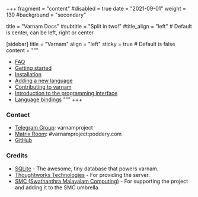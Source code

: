 
+++
fragment = "content"
#disabled = true
date = "2021-09-01"
weight = 130
#background = "secondary"

title = "Varnam Docs"
#subtitle = "Split in two!"
#title_align = "left" # Default is center, can be left, right or center

[sidebar]
  title = "Varnam"
  align = "left"
  sticky = true # Default is false
  content = """
* [FAQ](faq)
* [Getting started](getting-started)
* [Installation](install)
* [Adding a new language](adding-a-new-language)
* [Contributing to varnam](contributing)
* [Introduction to the programming interface](varnam-api)
* [Language bindings](language-bindings)
"""
+++

### Contact

* [Telegram Group](https://t.me/varnamproject): varnamproject
* [Matrix Room](https://telegram.me/varnamproject): #varnamproject:poddery.com
* [GitHub](https://github.com/varnamproject)

### Credits

* [SQLite](https://sqlite.org/) - The awesome, tiny database that powers varnam.
* [Thoughtworks Technologies](http://www.thoughtworks.com/) - For providing the server.
* [SMC (Swathanthra Malayalam Computing)](http://smc.org.in/) - For supporting the project and adding it to the SMC umbrella.

